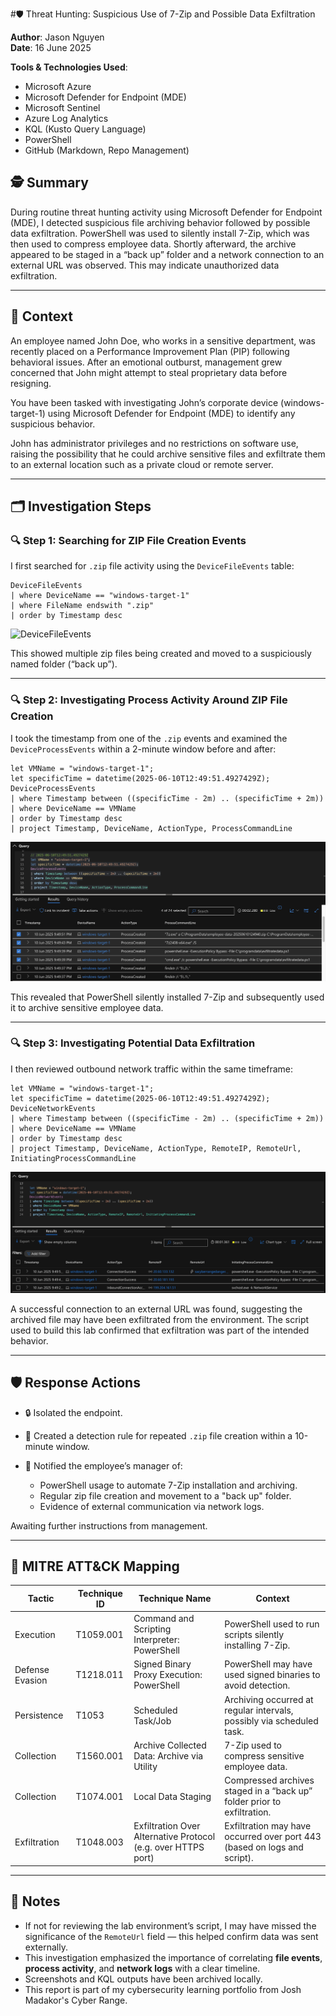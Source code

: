 #🛡️ Threat Hunting: Suspicious Use of 7-Zip and Possible Data Exfiltration

**Author**: Jason Nguyen  
**Date**: 16 June 2025

**Tools & Technologies Used**:
- Microsoft Azure
- Microsoft Defender for Endpoint (MDE)
- Microsoft Sentinel
- Azure Log Analytics
- KQL (Kusto Query Language)
- PowerShell
- GitHub (Markdown, Repo Management)

## 🕵️ Summary

During routine threat hunting activity using Microsoft Defender for Endpoint (MDE), I detected suspicious file archiving behavior followed by possible data exfiltration. PowerShell was used to silently install 7-Zip, which was then used to compress employee data. Shortly afterward, the archive appeared to be staged in a “back up” folder and a network connection to an external URL was observed. This may indicate unauthorized data exfiltration.

---

## 🔎 Context
An employee named John Doe, who works in a sensitive department, was recently placed on a Performance Improvement Plan (PIP) following behavioral issues. After an emotional outburst, management grew concerned that John might attempt to steal proprietary data before resigning.

You have been tasked with investigating John’s corporate device (windows-target-1) using Microsoft Defender for Endpoint (MDE) to identify any suspicious behavior.

John has administrator privileges and no restrictions on software use, raising the possibility that he could archive sensitive files and exfiltrate them to an external location such as a private cloud or remote server.

---

## 🗂️ Investigation Steps

### 🔍 Step 1: Searching for ZIP File Creation Events

I first searched for `.zip` file activity using the `DeviceFileEvents` table:

```kql
DeviceFileEvents
| where DeviceName == "windows-target-1"
| where FileName endswith ".zip"
| order by Timestamp desc
````

![DeviceFileEvents](images/devicefileevents.png)

This showed multiple zip files being created and moved to a suspiciously named folder (“back up”).

---

### 🔍 Step 2: Investigating Process Activity Around ZIP File Creation

I took the timestamp from one of the `.zip` events and examined the `DeviceProcessEvents` within a 2-minute window before and after:

```kql
let VMName = "windows-target-1";
let specificTime = datetime(2025-06-10T12:49:51.4927429Z);
DeviceProcessEvents
| where Timestamp between ((specificTime - 2m) .. (specificTime + 2m))
| where DeviceName == VMName
| order by Timestamp desc
| project Timestamp, DeviceName, ActionType, ProcessCommandLine
```
![DeviceProcessEvents](images/deviceprocessevents.png)

This revealed that PowerShell silently installed 7-Zip and subsequently used it to archive sensitive employee data.

---

### 🔍 Step 3: Investigating Potential Data Exfiltration

I then reviewed outbound network traffic within the same timeframe:

```kql
let VMName = "windows-target-1";
let specificTime = datetime(2025-06-10T12:49:51.4927429Z);
DeviceNetworkEvents
| where Timestamp between ((specificTime - 2m) .. (specificTime + 2m))
| where DeviceName == VMName
| order by Timestamp desc
| project Timestamp, DeviceName, ActionType, RemoteIP, RemoteUrl, InitiatingProcessCommandLine
```
![DeviceNetworkEvents](images/devicenetworkevents.png)

A successful connection to an external URL was found, suggesting the archived file may have been exfiltrated from the environment. The script used to build this lab confirmed that exfiltration was part of the intended behavior.

---

## 🛡️ Response Actions

* 🔒 Isolated the endpoint.
* 🔔 Created a detection rule for repeated `.zip` file creation within a 10-minute window.
* 📣 Notified the employee’s manager of:

  * PowerShell usage to automate 7-Zip installation and archiving.
  * Regular zip file creation and movement to a "back up" folder.
  * Evidence of external communication via network logs.

Awaiting further instructions from management.

---

## 🧭 MITRE ATT\&CK Mapping

| **Tactic**      | **Technique ID** | **Technique Name**                                            | **Context**                                                              |
| --------------- | ---------------- | ------------------------------------------------------------- | ------------------------------------------------------------------------ |
| Execution       | T1059.001        | Command and Scripting Interpreter: PowerShell                 | PowerShell used to run scripts silently installing 7-Zip.                |
| Defense Evasion | T1218.011        | Signed Binary Proxy Execution: PowerShell                     | PowerShell may have used signed binaries to avoid detection.             |
| Persistence     | T1053            | Scheduled Task/Job                                            | Archiving occurred at regular intervals, possibly via scheduled task.    |
| Collection      | T1560.001        | Archive Collected Data: Archive via Utility                   | 7-Zip used to compress sensitive employee data.                          |
| Collection      | T1074.001        | Local Data Staging                                            | Compressed archives staged in a “back up” folder prior to exfiltration.  |
| Exfiltration    | T1048.003        | Exfiltration Over Alternative Protocol (e.g. over HTTPS port) | Exfiltration may have occurred over port 443 (based on logs and script). |

---

## 📎 Notes

* If not for reviewing the lab environment’s script, I may have missed the significance of the `RemoteUrl` field — this helped confirm data was sent externally.
* This investigation emphasized the importance of correlating **file events**, **process activity**, and **network logs** with a clear timeline.
* Screenshots and KQL outputs have been archived locally.
* This report is part of my cybersecurity learning portfolio from Josh Madakor's Cyber Range.
